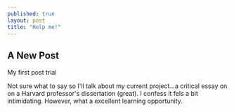 ```yaml
---
published: true
layout: post
title: "Help me!"
---
```


## A New Post


My first post trial

Not sure what to say so I'll talk about my current project...a critical essay on on a Harvard professor's dissertation (great). I confess it fels a bit intimidating. However, what a excellent learning opportunity.